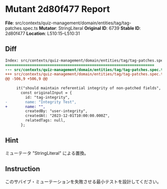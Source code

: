 # Mutant 2d80f477 Report

**File**: src/contexts/quiz-management/domain/entities/tag/tag-patches.spec.ts
**Mutator**: StringLiteral
**Original ID**: 6739
**Stable ID**: 2d80f477
**Location**: L510:15–L510:31

## Diff

```diff
Index: src/contexts/quiz-management/domain/entities/tag/tag-patches.spec.ts
===================================================================
--- src/contexts/quiz-management/domain/entities/tag/tag-patches.spec.ts	original
+++ src/contexts/quiz-management/domain/entities/tag/tag-patches.spec.ts	mutated #6739
@@ -506,9 +506,9 @@
 
     it("should maintain referential integrity of non-patched fields", () => {
       const originalInput = {
         id: "tag-integrity",
-        name: "Integrity Test",
+        name: "",
         createdBy: "user-integrity",
         createdAt: "2023-12-01T10:00:00.000Z",
         relatedTags: null,
       };
```

## Hint

ミューテータ "StringLiteral" による置換。

## Instruction

このサバイブ・ミューテーションを失敗させる最小テストを設計してください。
